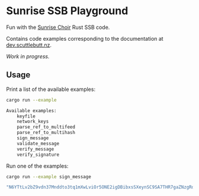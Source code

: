 # Sunrise SSB Playground

Fun with the [Sunrise Choir](https://github.com/sunrise-choir) Rust SSB code.

Contains code examples corresponding to the documentation at [dev.scuttlebutt.nz](https://dev.scuttlebutt.nz/#/rust/sunrise-choir).

_Work in progress._

## Usage

Print a list of the available examples:

```bash
cargo run --example

Available examples:
    keyfile
    network_keys
    parse_ref_to_multifeed
    parse_ref_to_multihash
    sign_message
    validate_message
    verify_message
    verify_signature
```

Run one of the examples:

```bash
cargo run --example sign_message

"N6YTtLv2bZ9vdn37Mnddto3tq1mXwLviOr5ONE2igDBibxsSXeynSC9SA7THR7gaZNzgRdZd5rIEul53qOc2CA=="
```
